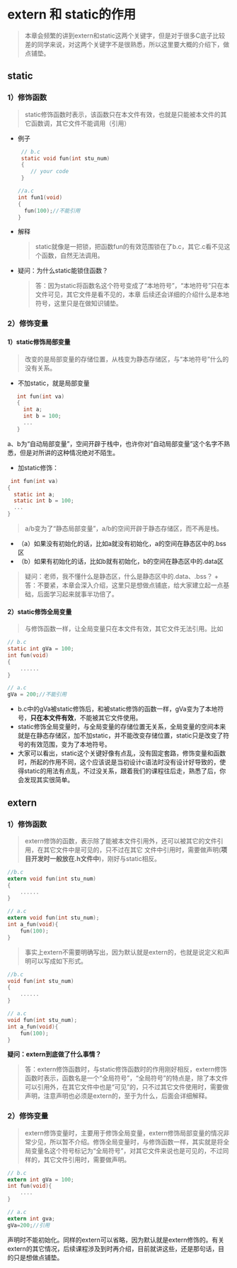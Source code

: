 # extern 和 static的作用
  > 本章会频繁的讲到extern和static这两个关键字，但是对于很多C底子比较差的同学来说，对这两个关键字不是很熟悉，所以这里要大概的介绍下，做点铺垫。
      
## static
				
### 1）修饰函数
 > static修饰函数时表示，该函数只在本文件有效，也就是只能被本文件的其它函数调，其它文件不能调用（引用）
 
 + 例子
    ```c
     // b.c
     static void fun(int stu_num)
     {
        // your code
     }
    ```
    ```c
    //a.c                       
    int fun1(void)       			
    {													
      fun(100);//不能引用												
    }	
    ```

  + 解释
    > static就像是一把锁，把函数fun的有效范围锁在了b.c，其它.c看不见这个函数，自然无法调用。
  
  + 疑问：为什么static能锁住函数？
     > 答：因为static将函数名这个符号变成了“本地符号”，“本地符号”只在本文件可见，其它文件是看不见的，本章
          后续还会详细的介绍什么是本地符号，这里只是在做知识铺垫。
			
			
### 2）修饰变量
#### 1）static修饰局部变量
> 改变的是局部变量的存储位置，从栈变为静态存储区，与“本地符号”什么的没有关系。
+ 不加static，就是局部变量
 ```c
    int fun(int va)
    {
      int a; 
      int b = 100;
      ...
    }
 ```
 a、b为“自动局部变量”，空间开辟于栈中，也许你对“自动局部变量”这个名字不熟悉，但是对所讲的这种情况绝对不陌生。
+ 加static修饰：
```c
 int fun(int va)
{
  static int a; 
  static int b = 100;
  ...
}
```
> a/b变为了“静态局部变量”，a/b的空间开辟于静态存储区，而不再是栈。
+ （a）如果没有初始化的话，比如a就没有初始化，a的空间在静态区中的.bss区
+ （b）如果有初始化的话，比如b就有初始化，b的空间在静态区中的.data区
> 疑问：老师，我不懂什么是静态区，什么是静态区中的.data、.bss？
	  + 答：不要紧，本章会深入介绍，这里只是想做点铺底，给大家建立起一点基础，后面学习起来就事半功倍了。
	  
#### 2）static修饰全局变量
> 与修饰函数一样，让全局变量只在本文件有效，其它文件无法引用。比如
```c
// b.c
static int gVa = 100;                      
int fun(void)
{
    ......
}
```
```c
// a.c
gVa = 200;//不能引用
```
+ b.c中的gVa被static修饰后，和被static修饰的函数一样，gVa变为了本地符号，**只在本文件有效**，不能被其它文件使用。
+ static修饰全局变量时，与全局变量的存储位置无关系，全局变量的空间本来就是在静态存储区，加不加static，并不能改变存储位置，static只是改变了符号的有效范围，变为了本地符号。
+ 大家可以看出，static这个关键好像有点乱，没有固定套路，修饰变量和函数时，所起的作用不同，这个应该说是当初设计c语法时没有设计好导致的，使得static的用法有点乱，不过没关系，跟着我们的课程往后走，熟悉了后，你会发现其实很简单。


## extern

### 1）修饰函数
> extern修饰的函数，表示除了能被本文件引用外，还可以被其它的文件引用，在其它文件中是可见的，只不过在其它
文件中引用时，需要做声明(**项目开发时一般放在.h文件中**)，刚好与static相反。
```c
//b.c
extern void fun(int stu_num)
{
    ......
}
```
```c
// a.c                       				
extern void fun(int stu_num);			
int a_fun(void){
    fun(100);
}
```
        
> 事实上extern不需要明确写出，因为默认就是extern的，也就是说定义和声明可以写成如下形式。
```c
//b.c
void fun(int stu_num)
{
    ......
}
```
```c
// a.c                       				
void fun(int stu_num);			
int a_fun(void){
    fun(100);
}
```
**疑问：extern到底做了什么事情？**
> 答：extern修饰函数时，与static修饰函数时的作用刚好相反，extern修饰函数时表示，函数名是一个“全局符号”，“全局符号”的特点是，除了本文件可以引用外，在其它文件中也是“可见”的，只不过其它文件使用时，需要做声明，注意声明也必须是extern的，至于为什么，后面会详细解释。
        
        
### 2）修饰变量
 > extern修饰变量时，主要用于修饰全局变量，extern修饰局部变量的情况非常少见，所以暂不介绍。修饰全局变量时，与修饰函数一样，其实就是将全局变量名这个符号标记为“全局符号”，对其它文件来说也是可见的，不过同样的，其它文件引用时，需要做声明。
```c
// b.c
extern int gVa = 100;
int fun(void){
    ....
}
```
```c
// a.c
extern int gva;										            
gVa=200;//引用
```
声明时不能初始化。同样的extern可以省略，因为默认就是extern修饰的。有关extern的其它情况，后续课程涉及到时再介绍，目前就讲这些，还是那句话，目的只是想做点铺垫。
   

